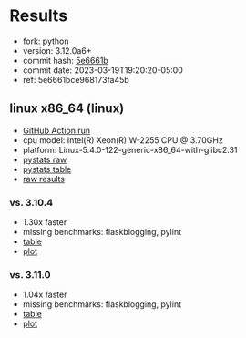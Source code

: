# Results

- fork: python
- version: 3.12.0a6+
- commit hash: [5e6661b](https://github.com/python/cpython/commit/5e6661b)
- commit date: 2023-03-19T19:20:20-05:00
- ref: 5e6661bce968173fa45b

## linux x86_64 (linux)

- [GitHub Action run](https://github.com/faster-cpython/benchmarking/actions/runs/4471382913)
- cpu model: Intel(R) Xeon(R) W-2255 CPU @ 3.70GHz
- platform: Linux-5.4.0-122-generic-x86_64-with-glibc2.31
- [pystats raw](bm-20230319-linux-x86_64-python-5e6661bce968173fa45b-3.12.0a6%2B-5e6661b-pystats.json)
- [pystats table](bm-20230319-linux-x86_64-python-5e6661bce968173fa45b-3.12.0a6%2B-5e6661b-pystats.md)
- [raw results](bm-20230319-linux-x86_64-python-5e6661bce968173fa45b-3.12.0a6%2B-5e6661b.json)

### vs. 3.10.4

- 1.30x faster
- missing benchmarks: flaskblogging, pylint
- [table](bm-20230319-linux-x86_64-python-5e6661bce968173fa45b-3.12.0a6%2B-5e6661b-vs-3.10.4.md)
- [plot](bm-20230319-linux-x86_64-python-5e6661bce968173fa45b-3.12.0a6%2B-5e6661b-vs-3.10.4.png)

### vs. 3.11.0

- 1.04x faster
- missing benchmarks: flaskblogging, pylint
- [table](bm-20230319-linux-x86_64-python-5e6661bce968173fa45b-3.12.0a6%2B-5e6661b-vs-3.11.0.md)
- [plot](bm-20230319-linux-x86_64-python-5e6661bce968173fa45b-3.12.0a6%2B-5e6661b-vs-3.11.0.png)

